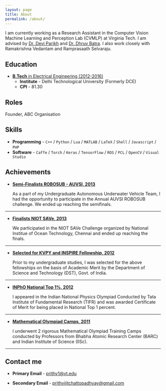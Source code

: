 ```yaml
---
layout: page
title: About
permalink: /about/
---
```


I am currently working as a Research Assistant in the Computer Vision Machine Learning and Perception Lab (CVMLP) at Virginia Tech. I am advised by [Dr. Devi Parikh](https://filebox.ece.vt.edu/~parikh) and [Dr. Dhruv Batra](https://filebox.ece.vt.edu/~dbatra). I also work closely with Ramakrishna Vedantam and Ramprasaath Selvaraju.

## Education

* [**B.Tech** in Electrical Engineering (2012-2016)](#) 
	* **Institute** -  Delhi Technological University (Formerly DCE)
	* **CPI** - 81.30

## Roles

Founder, ABC Organisation

## Skills

* **Programming** - `C++` / `Python` / `Lua` / `MATLAB` / `LaTeX` / `Shell` / `Javascript` / `PHP` 
* **Software** - `Caffe` / `Torch` / `Keras` / `TensorFlow` / `ROS` / `PCL` / `OpenCV` / `Visual Studio`
    
    
## Achievements


* [**Semi-Finalists ROBOSUB - AUVSI, 2013**](#) 
   
   As a part of my Undergraduate Autonomous Underwater Vehicle Team, I had the opportunity to participate in the Annual AUVSI ROBOSUB challenge. We ended up reaching the semifinals.  

***

* [**Finalists NIOT SAVe, 2013**](#) 

    We participated in the NIOT SAVe Challenge organized by National Institue of Ocean Technology, Chennai and ended up reaching the finals.

***

* [**Selected for KVPY and INSPIRE Fellowship, 2012**](#) 

   Prior to my undergraduate studies, I was selected for the above fellowships on the basis of Academic Merit by the Department of Science and Technology (DST), Govt. of India.

***

* [**INPhO National Top 1%, 2012**](#)

	I appeared in the Indian National Physics Olympiad Conducted by Tata Institute of Fundamental Research (TIFR) and was awarded Certificate of Merit for being placed in National Top 1 percent.

***

* [**Mathematical Olympiad Camps, 2011**](#)

	I underwent 2 rigorous Mathematical Olympiad Training Camps conducted by Professors from Bhabha Atomic Research Center (BARC) and Indian Institute of Science (IISc).

***

## Contact me


* **Primary Email** - [prithv1@vt.edu](mailto:prithv1@vt.edu)

* **Secondary  Email** - [prithvijitchattopadhyay@gmail.com](mailto:prithvijitchattopadhyay@gmail.com)

